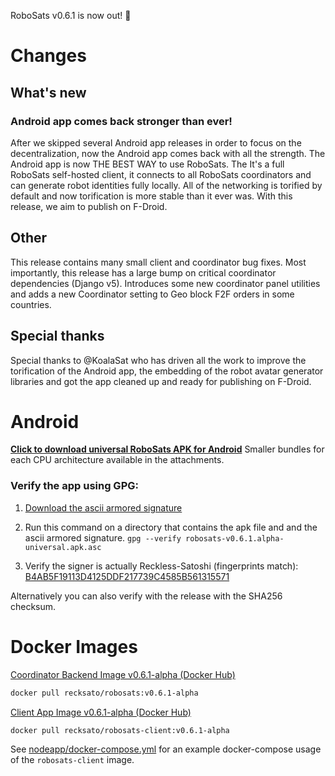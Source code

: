 RoboSats v0.6.1 is now out! :rocket:

# Changes
## What's new
### Android app comes back stronger than ever!
After we skipped several Android app releases in order to focus on the decentralization, now the Android app comes back with all the strength. The Android app is now THE BEST WAY to use RoboSats. The It's a full RoboSats self-hosted client, it connects to all RoboSats coordinators and can generate robot identities fully locally. All of the networking is torified by default and now torification is more stable than it ever was. With this release, we aim to publish on F-Droid.

## Other
This release contains many small client and coordinator bug fixes. Most importantly, this release has a large bump on critical coordinator dependencies (Django v5). Introduces some new coordinator panel utilities and adds a new Coordinator setting to Geo block F2F orders in some countries.

## Special thanks
Special thanks to @KoalaSat who has driven all the work to improve the torification of the Android app, the embedding of the robot avatar generator libraries and got the app cleaned up and ready for publishing on F-Droid.

# Android

**[Click to download universal RoboSats APK for Android](https://github.com/RoboSats/robosats/releases/download/v0.6.1-alpha/robosats-v0.6.1.alpha-universal.apk)**
Smaller bundles for each CPU architecture available in the attachments.

### Verify the app using GPG:

1. [Download the ascii armored signature](https://github.com/Reckless-Satoshi/robosats/releases/download/v0.6.1-alpha/robosats-v0.6.1.alpha-universal.apk.asc)

2. Run this command on a directory that contains the apk file and and the ascii armored signature.
`gpg --verify robosats-v0.6.1.alpha-universal.apk.asc`

3. Verify the signer is actually Reckless-Satoshi (fingerprints match): [B4AB5F19113D4125DDF217739C4585B561315571](https://keys.openpgp.org/vks/v1/by-fingerprint/B4AB5F19113D4125DDF217739C4585B561315571)

Alternatively you can also verify with the release with the SHA256 checksum.

# Docker Images

[Coordinator Backend Image v0.6.1-alpha (Docker Hub)](https://hub.docker.com/r/recksato/robosats/tags?page=1&name=v0.6.1-alpha)


```bash
docker pull recksato/robosats:v0.6.1-alpha
```

[Client App Image v0.6.1-alpha (Docker Hub)](https://hub.docker.com/r/recksato/robosats-client/tags?page=1&name=v0.6.1-alpha)

```bash
docker pull recksato/robosats-client:v0.6.1-alpha
```

See [nodeapp/docker-compose.yml](https://github.com/Reckless-Satoshi/robosats/blob/2cd9d748706a8dcc0f03006b483acc6000e0572a/nodeapp/docker-compose.yml) for an example docker-compose usage of the `robosats-client` image.

